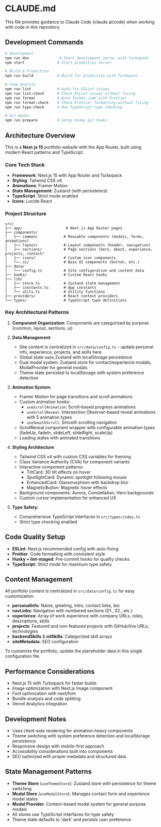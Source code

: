 # CLAUDE.md

This file provides guidance to Claude Code (claude.ai/code) when working with code in this repository.

## Development Commands

```bash
# Development
npm run dev              # Start development server with Turbopack
npm start               # Start production server

# Build & Production
npm run build           # Build for production with Turbopack

# Code Quality
npm run lint            # Auto-fix ESLint issues
npm run lint:check      # Check ESLint issues without fixing
npm run format          # Auto-format code with Prettier
npm run format:check    # Check Prettier formatting without fixing
npm run type-check      # Run TypeScript type checking

# Git Hooks
npm run prepare         # Setup Husky git hooks
```

## Architecture Overview

This is a **Next.js 15** portfolio website with the App Router, built using modern React patterns and TypeScript.

### Core Tech Stack
- **Framework**: Next.js 15 with App Router and Turbopack
- **Styling**: Tailwind CSS v4
- **Animations**: Framer Motion
- **State Management**: Zustand (with persistence)
- **TypeScript**: Strict mode enabled
- **Icons**: Lucide React

### Project Structure
```
src/
├── app/                    # Next.js App Router pages
├── components/
│   ├── common/            # Reusable components (modals, forms, animations)
│   ├── layout/            # Layout components (header, navigation)
│   ├── sections/          # Page sections (hero, about, experience, projects, contact)
│   ├── icons/             # Custom icon components
│   └── ui/                # Base UI components (button, etc.)
├── data/
│   └── config.ts          # Site configuration and content data
├── hooks/                 # Custom React hooks
├── lib/
│   ├── store.ts           # Zustand state management
│   ├── constants.ts       # App constants
│   └── utils.ts           # Utility functions
├── providers/             # React context providers
└── types/                 # TypeScript type definitions
```

### Key Architectural Patterns

1. **Component Organization**: Components are categorized by purpose (common, layout, sections, ui)

2. **Data Management**:
   - Site content is centralized in `src/data/config.ts` - update personal info, experience, projects, and skills here
   - Global state uses Zustand with localStorage persistence
   - Dual modal system: Zustand store for contact/experience modals, ModalProvider for general modals
   - Theme state persisted to localStorage with system preference detection

3. **Animation System**:
   - Framer Motion for page transitions and scroll animations
   - Custom animation hooks:
     - `useScrollAnimation`: Scroll-based progress animations
     - `useScrollReveal`: Intersection Observer-based reveal animations with 5 animation types
     - `useSmoothScroll`: Smooth scrolling navigation
   - ScrollReveal component wrapper with configurable animation types (fadeUp, fadeIn, slideLeft, slideRight, scaleUp)
   - Loading states with animated transitions

4. **Styling Architecture**:
   - Tailwind CSS v4 with custom CSS variables for theming
   - Class Variance Authority (CVA) for component variants
   - Interactive component patterns:
     - TiltCard: 3D tilt effects on hover
     - SpotlightCard: Dynamic spotlight following mouse
     - EnhancedCard: Glassmorphism with backdrop blur
     - MagneticButton: Magnetic hover effects
   - Background components: Aurora, Constellation, Hero backgrounds
   - Custom cursor implementation for enhanced UX

5. **Type Safety**:
   - Comprehensive TypeScript interfaces in `src/types/index.ts`
   - Strict type checking enabled

## Code Quality Setup

- **ESLint**: Next.js recommended config with auto-fixing
- **Prettier**: Code formatting with consistent style
- **Husky + lint-staged**: Pre-commit hooks for quality checks
- **TypeScript**: Strict mode for maximum type safety

## Content Management

All portfolio content is centralized in `src/data/config.ts` for easy customization:

- **personalInfo**: Name, greeting, intro, contact links, bio
- **navLinks**: Navigation with numbered sections (01., 02., etc.)
- **experience**: Array of work experience with company URLs, roles, descriptions, skills
- **projects**: Featured and non-featured projects with GitHub/live URLs, technologies
- **backendSkills** & **mlSkills**: Categorized skill arrays
- **siteMetadata**: SEO configuration

To customize the portfolio, update the placeholder data in this single configuration file.

## Performance Considerations

- Next.js 15 with Turbopack for faster builds
- Image optimization with Next.js Image component
- Font optimization with next/font
- Bundle analysis and code splitting
- Vercel Analytics integration

## Development Notes

- Uses client-side rendering for animation-heavy components
- Theme switching with system preference detection and localStorage persistence
- Responsive design with mobile-first approach
- Accessibility considerations built into components
- SEO optimized with proper metadata and structured data

## State Management Patterns

- **Theme Store** (`useThemeStore`): Zustand store with persistence for theme switching
- **Modal Store** (`useModalStore`): Manages contact form and experience modal states
- **Modal Provider**: Context-based modal system for general purpose modals
- All stores use TypeScript interfaces for type safety
- Theme state defaults to 'dark' and persists user preference